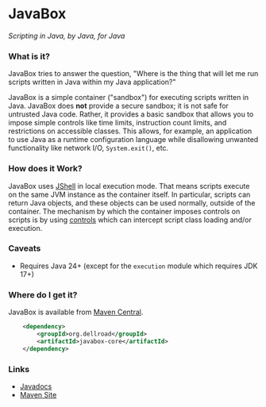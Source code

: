 # JavaBox
_Scripting in Java, by Java, for Java_

### What is it?

JavaBox tries to answer the question, "Where is the thing that will let me run scripts written in Java within my Java application?"

JavaBox is a simple container ("sandbox") for executing scripts written in Java. JavaBox does **not** provide a secure sandbox; it is not safe for untrusted Java code. Rather, it provides a basic sandbox that allows you to impose simple controls like time limits, instruction count limits, and restrictions on accessible classes. This allows, for example, an application to use Java as a runtime configuration language while disallowing unwanted functionality like network I/O, `System.exit()`, etc.

### How does it Work?

JavaBox uses [JShell](https://docs.oracle.com/en/java/javase/23/jshell/introduction-jshell.html) in local execution mode. That means scripts execute on the same JVM instance as the container itself. In particular, scripts can return Java objects, and these objects can be used normally, outside of the container. The mechanism by which the container imposes controls on scripts is by using [controls](https://archiecobbs.github.io/javabox/site/apidocs/org/dellroad/javabox/Control.html) which can intercept script class loading and/or execution.

### Caveats

* Requires Java 24+ (except for the `execution` module which requires JDK 17+)

### Where do I get it?

JavaBox is available from [Maven Central](https://search.maven.org/search?q=a:javabox*%20AND%20g:org.dellroad).

```xml
    <dependency>
        <groupId>org.dellroad</groupId>
        <artifactId>javabox-core</artifactId>
    </dependency>
```

### Links

  * [Javadocs](https://archiecobbs.github.io/javabox/site/apidocs/org/dellroad/javabox/JavaBox.html)
  * [Maven Site](https://archiecobbs.github.io/javabox/site/)
